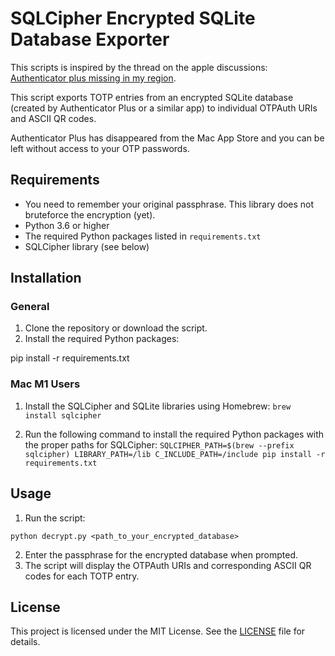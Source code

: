 # SQLCipher Encrypted SQLite Database Exporter

This scripts is inspired by the thread on the apple discussions: [Authenticator plus missing in my region](https://discussions.apple.com/thread/254567411).

This script exports TOTP entries from an encrypted SQLite database (created by Authenticator Plus or a similar app) to individual OTPAuth URIs and ASCII QR codes.

Authenticator Plus has disappeared from the Mac App Store and you can be left without access to your OTP passwords.

## Requirements

- You need to remember your original passphrase. This library does not bruteforce the encryption (yet).
- Python 3.6 or higher
- The required Python packages listed in `requirements.txt`
- SQLCipher library (see below)

## Installation

### General

1. Clone the repository or download the script.
2. Install the required Python packages:

pip install -r requirements.txt


### Mac M1 Users

1. Install the SQLCipher and SQLite libraries using Homebrew:
   `brew install sqlcipher`

2. Run the following command to install the required Python packages with the proper paths for SQLCipher:
`
SQLCIPHER_PATH=$(brew --prefix sqlcipher) LIBRARY_PATH=/lib C_INCLUDE_PATH=/include pip install -r requirements.txt
`

## Usage

1. Run the script:

`python decrypt.py <path_to_your_encrypted_database>`

2. Enter the passphrase for the encrypted database when prompted.
3. The script will display the OTPAuth URIs and corresponding ASCII QR codes for each TOTP entry.

## License

This project is licensed under the MIT License. See the [LICENSE](LICENSE) file for details.



